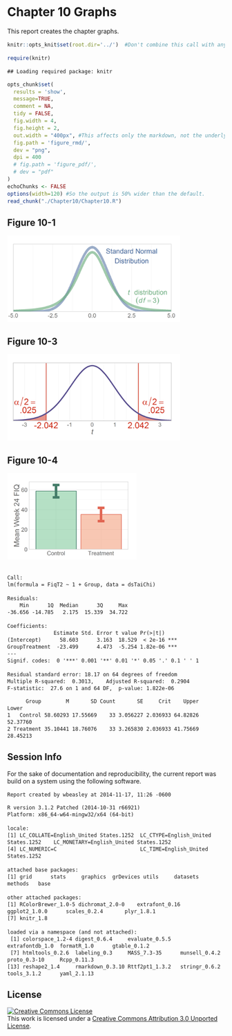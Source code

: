 Chapter 10 Graphs
=================================================
This report creates the chapter graphs.

<!--  Set the working directory to the repository's base directory; this assumes the report is nested inside of only one directory.-->

```r
knitr::opts_knit$set(root.dir='../')  #Don't combine this call with any other chunk -especially one that uses file paths.
```

<!-- Set the report-wide options, and point to the external code file. -->

```r
require(knitr)
```

```
## Loading required package: knitr
```

```r
opts_chunk$set(
  results = 'show', 
  message=TRUE,
  comment = NA, 
  tidy = FALSE,
  fig.width = 4, 
  fig.height = 2, 
  out.width = "400px", #This affects only the markdown, not the underlying png file.  The height will be scaled appropriately.
  fig.path = 'figure_rmd/',     
  dev = "png",
  dpi = 400
  # fig.path = 'figure_pdf/',     
  # dev = "pdf"
)
echoChunks <- FALSE
options(width=120) #So the output is 50% wider than the default.
read_chunk("./Chapter10/Chapter10.R") 
```
<!-- Load the packages.  Suppress the output when loading packages. --> 


<!-- Load any Global functions and variables declared in the R file.  Suppress the output. --> 


<!-- Declare any global functions specific to a Rmd output.  Suppress the output. --> 


<!-- Load the datasets. -->


<!-- Tweak the datasets. -->


## Figure 10-1
<img src="figure_rmd/Figure10_01-1.png" title="" alt="" width="400px" />

## Figure 10-3
<img src="figure_rmd/Figure10_03-1.png" title="" alt="" width="400px" />

## Figure 10-4
<img src="figure_rmd/Figure10_04-1.png" title="" alt="" width="300px" />

```

Call:
lm(formula = FiqT2 ~ 1 + Group, data = dsTaiChi)

Residuals:
    Min      1Q  Median      3Q     Max 
-36.656 -14.785   2.175  15.339  34.722 

Coefficients:
               Estimate Std. Error t value Pr(>|t|)    
(Intercept)      58.603      3.163  18.529  < 2e-16 ***
GroupTreatment  -23.499      4.473  -5.254 1.82e-06 ***
---
Signif. codes:  0 '***' 0.001 '**' 0.01 '*' 0.05 '.' 0.1 ' ' 1

Residual standard error: 18.17 on 64 degrees of freedom
Multiple R-squared:  0.3013,	Adjusted R-squared:  0.2904 
F-statistic:  27.6 on 1 and 64 DF,  p-value: 1.822e-06
```

```
      Group        M       SD Count       SE     Crit    Upper    Lower
1   Control 58.60293 17.55669    33 3.056227 2.036933 64.82826 52.37760
2 Treatment 35.10441 18.76076    33 3.265830 2.036933 41.75669 28.45213
```

## Session Info
For the sake of documentation and reproducibility, the current report was build on a system using the following software.


```
Report created by wbeasley at 2014-11-17, 11:26 -0600
```

```
R version 3.1.2 Patched (2014-10-31 r66921)
Platform: x86_64-w64-mingw32/x64 (64-bit)

locale:
[1] LC_COLLATE=English_United States.1252  LC_CTYPE=English_United States.1252    LC_MONETARY=English_United States.1252
[4] LC_NUMERIC=C                           LC_TIME=English_United States.1252    

attached base packages:
[1] grid      stats     graphics  grDevices utils     datasets  methods   base     

other attached packages:
[1] RColorBrewer_1.0-5 dichromat_2.0-0    extrafont_0.16     ggplot2_1.0.0      scales_0.2.4       plyr_1.8.1        
[7] knitr_1.8         

loaded via a namespace (and not attached):
 [1] colorspace_1.2-4 digest_0.6.4     evaluate_0.5.5   extrafontdb_1.0  formatR_1.0      gtable_0.1.2    
 [7] htmltools_0.2.6  labeling_0.3     MASS_7.3-35      munsell_0.4.2    proto_0.3-10     Rcpp_0.11.3     
[13] reshape2_1.4     rmarkdown_0.3.10 Rttf2pt1_1.3.2   stringr_0.6.2    tools_3.1.2      yaml_2.1.13     
```

## License

<a rel="license" href="http://creativecommons.org/licenses/by/3.0/"><img alt="Creative Commons License" style="border-width:0" src="http://i.creativecommons.org/l/by/3.0/88x31.png" /></a><br />This work is licensed under a <a rel="license" href="http://creativecommons.org/licenses/by/3.0/">Creative Commons Attribution 3.0 Unported License</a>.
